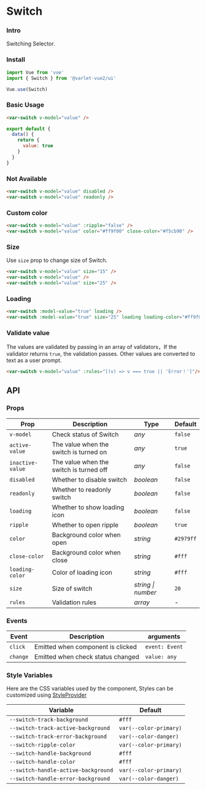 # Switch

### Intro

Switching Selector.

### Install

```js
import Vue from 'vue'
import { Switch } from '@varlet-vue2/ui'

Vue.use(Switch)
```

### Basic Usage

```html
<var-switch v-model="value" />
```

```javascript
export default {
  data() {
    return {
      value: true
    }
  }
}
```

### Not Available

```html
<var-switch v-model="value" disabled />
<var-switch v-model="value" readonly />
```

### Custom color

```html
<var-switch v-model="value" :ripple="false" />
<var-switch v-model="value" color="#ff9f00" close-color="#f5cb90" />
```

### Size

Use `size` prop to change size of Switch.

```html
<var-switch v-model="value" size="15" />
<var-switch v-model="value" />
<var-switch v-model="value" size="25" />
```

### Loading

```html
<var-switch :model-value="true" loading />
<var-switch :model-value="true" size="25" loading loading-color="#ff9f00" />
```

### Validate value

The values are validated by passing in an array of validators，If the validator returns `true`, the validation passes.
Other values are converted to text as a user prompt.

```html
<var-switch v-model="value" :rules="[(v) => v === true || 'Error！']"/>
```

## API

### Props

| Prop | Description | Type | Default |
| ----- | -------------- | -------- | ---------- |
| `v-model` | Check status of Switch	| _any_ | `false` |
| `active-value` | The value when the switch is turned on	| _any_ | `true` |
| `inactive-value` | The value when the switch is turned off	| _any_ | `false` |
| `disabled` | Whether to disable switch| _boolean_ | `false` |
| `readonly` | Whether to readonly switch | _boolean_ | `false` |
| `loading` | Whether to show loading icon | _boolean_ | `false` |
| `ripple` | Whether to open ripple | _boolean_ | `true` |
| `color` | Background color when open | _string_ | `#2979ff` |
| `close-color` | Background color when close | _string_ | `#fff` |
| `loading-color` | Color of loading icon | _string_ | `#fff` |
| `size` | Size of switch | _string \| number_ | `20` |
| `rules`| Validation rules | _array_  | - |

### Events

| Event | Description | arguments |
| ----- | -------------- | -------- |
| `click` | Emitted when component is clicked | `event: Event` |
| `change` | Emitted when check status changed | `value: any` |

### Style Variables

Here are the CSS variables used by the component, Styles can be customized using [StyleProvider](#/en-US/style-provider)

| Variable | Default |
| --- | --- |
| `--switch-track-background` | `#fff` |
| `--switch-track-active-background` | `var(--color-primary)` |
| `--switch-track-error-background` | `var(--color-danger)` |
| `--switch-ripple-color` | `var(--color-primary)` |
| `--switch-handle-background` | `#fff` |
| `--switch-handle-color` | `#fff` |
| `--switch-handle-active-background` | `var(--color-primary)` |
| `--switch-handle-error-background` | `var(--color-danger)` |
